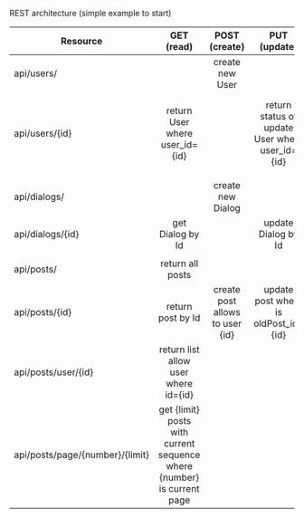 REST architecture (simple example to start)

| Resource      | GET (read) |POST (create) |PUT (update) | DELETE|
| ------------- |:-------------:| :-----:|:-----:|-----:|
| api/users/ | |create new User| | |
| api/users/{id} | return User where user_id={id} | | return status of update User where user_id={id} | return id User was delete where user_id={id}|
| | | | | |
| api/dialogs/ | | create new Dialog | | |
| api/dialogs/{id} | get Dialog by Id | | update Dialog by Id | delete Dialog by Id |
| | | | | |
| api/posts/ |return all posts| | | |
| api/posts/{id} |return post by Id| create post allows to user {id}|  update post where is oldPost_id={id} | delete post by {id}|
| api/posts/user/{id} | return list<Post> allow user where id={id}| | |delete all posts where user_id={id}|
| api/posts/page/{number}/{limit} | get {limit} posts with current sequence where {number} is current page| | | |